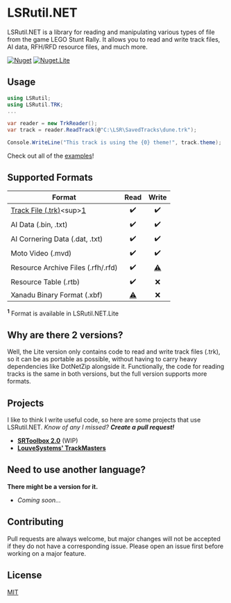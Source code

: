 ﻿# LSRutil.NET

LSRutil.NET is a library for reading and manipulating various types of file from the game LEGO Stunt Rally. It allows you to read and write track files, AI data, RFH/RFD resource files, and much more.

[![Nuget](https://img.shields.io/nuget/v/LSRutil.NET?color=004880&label=NuGet&logo=nuget)](https://www.nuget.org/packages/LSRutil.NET)
[![Nuget.Lite](https://img.shields.io/nuget/v/LSRutil.NET.Lite?color=9f0000&label=NuGet%20%28Lite%29&logo=nuget)](https://www.nuget.org/packages/LSRutil.NET.Lite)

## Usage
```cs
using LSRutil;
using LSRutil.TRK;
...

var reader = new TrkReader();
var track = reader.ReadTrack(@"C:\LSR\SavedTracks\dune.trk");

Console.WriteLine("This track is using the {0} theme!", track.theme);
```
Check out all of the [examples](Examples/)!

## Supported Formats
<!-- ✔️❌⚠️ -->
| Format | Read | Write | 
|-|:-:|:-:|
|[Track File (.trk)](https://github.com/OpenLSR/LSRutil.NET/wiki/Track-File-(.trk))<sup>[1](#f1)</sup>|✔️|✔️|
|AI Data (.bin, .txt)|✔️|✔️|
|AI Cornering Data (.dat, .txt)|✔️|✔️|
|Moto Video (.mvd)|✔️|✔️|
|Resource Archive Files (.rfh/.rfd)|✔️|[⚠](# "Compression for written archives is not yet supported.")|
|Resource Table (.rtb)|✔️|❌|
|Xanadu Binary Format (.xbf)|[⚠](# "Preliminary support.")|❌|


<sup id="f1">**1**</sup> Format is available in LSRutil.NET.Lite

## Why are there 2 versions?
Well, the Lite version only contains code to read and write track files (.trk), so it can be as portable as possible, without having to carry heavy dependencies like DotNetZip alongside it. Functionally, the code for reading tracks is the same in both versions, but the full version supports more formats.

## Projects
I like to think I write useful code, so here are some projects that use LSRutil.NET.
*Know of any I missed?* ***Create a pull request!***

* [**SRToolbox 2.0**](https://github.com/YellowberryHN/SRToolbox) (WIP)
* [**LouveSystems' TrackMasters**](https://trackmasters.louve.systems)

## Need to use another language?
**There might be a version for it.**
* *Coming soon...*

## Contributing
Pull requests are always welcome, but major changes will not be accepted if they do not have a corresponding issue.
Please open an issue first before working on a major feature.

## License
[MIT](https://choosealicense.com/licenses/mit/)